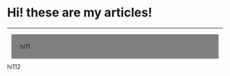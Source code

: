 <style>

.ArticleDateNUMBER { background: grey;
                        padding: 20px;
                        margin: 10px;
                       
                       
                       }
.Article11/06/2024one { background: grey;
                        padding: 20px;
                        margin: 10px;
                       
                       
                       }
       
</style>


<h1>Hi! these are my articles!</h1>

<hr>

<div class="ArticleDateNUMBER">
hi11
</div>

<div class="Article11/06/2024one">
hi112
</div>















































































































































































































































